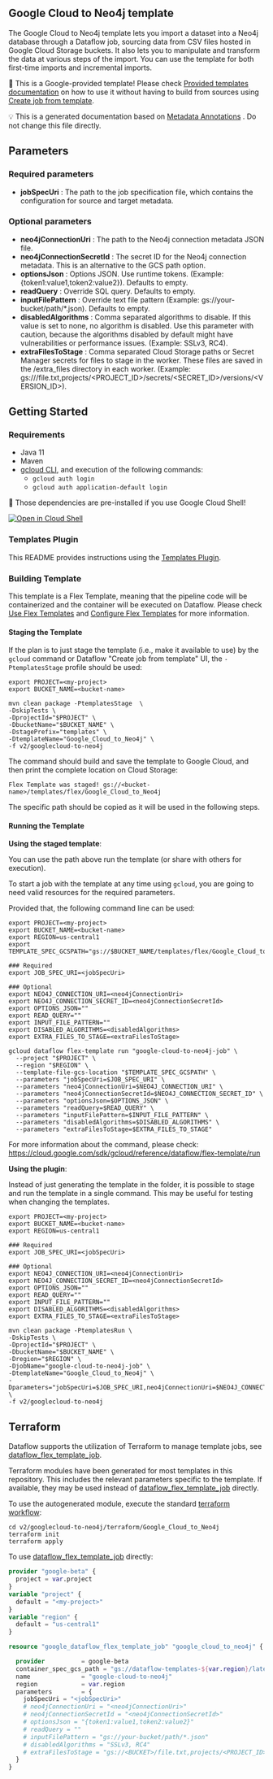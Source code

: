 
Google Cloud to Neo4j template
---
The Google Cloud to Neo4j template lets you import a dataset into a Neo4j
database through a Dataflow job, sourcing data from CSV files hosted in Google
Cloud Storage buckets. It also lets you to manipulate and transform the data at
various steps of the import. You can use the template for both first-time imports
and incremental imports.


:memo: This is a Google-provided template! Please
check [Provided templates documentation](https://cloud.google.com/dataflow/docs/guides/templates/provided/google-cloud-to-neo4j)
on how to use it without having to build from sources using [Create job from template](https://console.cloud.google.com/dataflow/createjob?template=Google_Cloud_to_Neo4j).

:bulb: This is a generated documentation based
on [Metadata Annotations](https://github.com/GoogleCloudPlatform/DataflowTemplates#metadata-annotations)
. Do not change this file directly.

## Parameters

### Required parameters

* **jobSpecUri** : The path to the job specification file, which contains the configuration for source and target metadata.

### Optional parameters

* **neo4jConnectionUri** : The path to the Neo4j connection metadata JSON file.
* **neo4jConnectionSecretId** : The secret ID for the Neo4j connection metadata. This is an alternative to the GCS path option.
* **optionsJson** : Options JSON. Use runtime tokens. (Example: {token1:value1,token2:value2}). Defaults to empty.
* **readQuery** : Override SQL query. Defaults to empty.
* **inputFilePattern** : Override text file pattern (Example: gs://your-bucket/path/*.json). Defaults to empty.
* **disabledAlgorithms** : Comma separated algorithms to disable. If this value is set to none, no algorithm is disabled. Use this parameter with caution, because the algorithms disabled by default might have vulnerabilities or performance issues. (Example: SSLv3, RC4).
* **extraFilesToStage** : Comma separated Cloud Storage paths or Secret Manager secrets for files to stage in the worker. These files are saved in the /extra_files directory in each worker. (Example: gs://<BUCKET>/file.txt,projects/<PROJECT_ID>/secrets/<SECRET_ID>/versions/<VERSION_ID>).



## Getting Started

### Requirements

* Java 11
* Maven
* [gcloud CLI](https://cloud.google.com/sdk/gcloud), and execution of the
  following commands:
  * `gcloud auth login`
  * `gcloud auth application-default login`

:star2: Those dependencies are pre-installed if you use Google Cloud Shell!

[![Open in Cloud Shell](http://gstatic.com/cloudssh/images/open-btn.svg)](https://console.cloud.google.com/cloudshell/editor?cloudshell_git_repo=https%3A%2F%2Fgithub.com%2FGoogleCloudPlatform%2FDataflowTemplates.git&cloudshell_open_in_editor=v2/googlecloud-to-neo4j/src/main/java/com/google/cloud/teleport/v2/neo4j/templates/GoogleCloudToNeo4j.java)

### Templates Plugin

This README provides instructions using
the [Templates Plugin](https://github.com/GoogleCloudPlatform/DataflowTemplates#templates-plugin).

### Building Template

This template is a Flex Template, meaning that the pipeline code will be
containerized and the container will be executed on Dataflow. Please
check [Use Flex Templates](https://cloud.google.com/dataflow/docs/guides/templates/using-flex-templates)
and [Configure Flex Templates](https://cloud.google.com/dataflow/docs/guides/templates/configuring-flex-templates)
for more information.

#### Staging the Template

If the plan is to just stage the template (i.e., make it available to use) by
the `gcloud` command or Dataflow "Create job from template" UI,
the `-PtemplatesStage` profile should be used:

```shell
export PROJECT=<my-project>
export BUCKET_NAME=<bucket-name>

mvn clean package -PtemplatesStage  \
-DskipTests \
-DprojectId="$PROJECT" \
-DbucketName="$BUCKET_NAME" \
-DstagePrefix="templates" \
-DtemplateName="Google_Cloud_to_Neo4j" \
-f v2/googlecloud-to-neo4j
```


The command should build and save the template to Google Cloud, and then print
the complete location on Cloud Storage:

```
Flex Template was staged! gs://<bucket-name>/templates/flex/Google_Cloud_to_Neo4j
```

The specific path should be copied as it will be used in the following steps.

#### Running the Template

**Using the staged template**:

You can use the path above run the template (or share with others for execution).

To start a job with the template at any time using `gcloud`, you are going to
need valid resources for the required parameters.

Provided that, the following command line can be used:

```shell
export PROJECT=<my-project>
export BUCKET_NAME=<bucket-name>
export REGION=us-central1
export TEMPLATE_SPEC_GCSPATH="gs://$BUCKET_NAME/templates/flex/Google_Cloud_to_Neo4j"

### Required
export JOB_SPEC_URI=<jobSpecUri>

### Optional
export NEO4J_CONNECTION_URI=<neo4jConnectionUri>
export NEO4J_CONNECTION_SECRET_ID=<neo4jConnectionSecretId>
export OPTIONS_JSON=""
export READ_QUERY=""
export INPUT_FILE_PATTERN=""
export DISABLED_ALGORITHMS=<disabledAlgorithms>
export EXTRA_FILES_TO_STAGE=<extraFilesToStage>

gcloud dataflow flex-template run "google-cloud-to-neo4j-job" \
  --project "$PROJECT" \
  --region "$REGION" \
  --template-file-gcs-location "$TEMPLATE_SPEC_GCSPATH" \
  --parameters "jobSpecUri=$JOB_SPEC_URI" \
  --parameters "neo4jConnectionUri=$NEO4J_CONNECTION_URI" \
  --parameters "neo4jConnectionSecretId=$NEO4J_CONNECTION_SECRET_ID" \
  --parameters "optionsJson=$OPTIONS_JSON" \
  --parameters "readQuery=$READ_QUERY" \
  --parameters "inputFilePattern=$INPUT_FILE_PATTERN" \
  --parameters "disabledAlgorithms=$DISABLED_ALGORITHMS" \
  --parameters "extraFilesToStage=$EXTRA_FILES_TO_STAGE"
```

For more information about the command, please check:
https://cloud.google.com/sdk/gcloud/reference/dataflow/flex-template/run


**Using the plugin**:

Instead of just generating the template in the folder, it is possible to stage
and run the template in a single command. This may be useful for testing when
changing the templates.

```shell
export PROJECT=<my-project>
export BUCKET_NAME=<bucket-name>
export REGION=us-central1

### Required
export JOB_SPEC_URI=<jobSpecUri>

### Optional
export NEO4J_CONNECTION_URI=<neo4jConnectionUri>
export NEO4J_CONNECTION_SECRET_ID=<neo4jConnectionSecretId>
export OPTIONS_JSON=""
export READ_QUERY=""
export INPUT_FILE_PATTERN=""
export DISABLED_ALGORITHMS=<disabledAlgorithms>
export EXTRA_FILES_TO_STAGE=<extraFilesToStage>

mvn clean package -PtemplatesRun \
-DskipTests \
-DprojectId="$PROJECT" \
-DbucketName="$BUCKET_NAME" \
-Dregion="$REGION" \
-DjobName="google-cloud-to-neo4j-job" \
-DtemplateName="Google_Cloud_to_Neo4j" \
-Dparameters="jobSpecUri=$JOB_SPEC_URI,neo4jConnectionUri=$NEO4J_CONNECTION_URI,neo4jConnectionSecretId=$NEO4J_CONNECTION_SECRET_ID,optionsJson=$OPTIONS_JSON,readQuery=$READ_QUERY,inputFilePattern=$INPUT_FILE_PATTERN,disabledAlgorithms=$DISABLED_ALGORITHMS,extraFilesToStage=$EXTRA_FILES_TO_STAGE" \
-f v2/googlecloud-to-neo4j
```

## Terraform

Dataflow supports the utilization of Terraform to manage template jobs,
see [dataflow_flex_template_job](https://registry.terraform.io/providers/hashicorp/google/latest/docs/resources/dataflow_flex_template_job).

Terraform modules have been generated for most templates in this repository. This includes the relevant parameters
specific to the template. If available, they may be used instead of
[dataflow_flex_template_job](https://registry.terraform.io/providers/hashicorp/google/latest/docs/resources/dataflow_flex_template_job)
directly.

To use the autogenerated module, execute the standard
[terraform workflow](https://developer.hashicorp.com/terraform/intro/core-workflow):

```shell
cd v2/googlecloud-to-neo4j/terraform/Google_Cloud_to_Neo4j
terraform init
terraform apply
```

To use
[dataflow_flex_template_job](https://registry.terraform.io/providers/hashicorp/google/latest/docs/resources/dataflow_flex_template_job)
directly:

```terraform
provider "google-beta" {
  project = var.project
}
variable "project" {
  default = "<my-project>"
}
variable "region" {
  default = "us-central1"
}

resource "google_dataflow_flex_template_job" "google_cloud_to_neo4j" {

  provider          = google-beta
  container_spec_gcs_path = "gs://dataflow-templates-${var.region}/latest/flex/Google_Cloud_to_Neo4j"
  name              = "google-cloud-to-neo4j"
  region            = var.region
  parameters        = {
    jobSpecUri = "<jobSpecUri>"
    # neo4jConnectionUri = "<neo4jConnectionUri>"
    # neo4jConnectionSecretId = "<neo4jConnectionSecretId>"
    # optionsJson = "{token1:value1,token2:value2}"
    # readQuery = ""
    # inputFilePattern = "gs://your-bucket/path/*.json"
    # disabledAlgorithms = "SSLv3, RC4"
    # extraFilesToStage = "gs://<BUCKET>/file.txt,projects/<PROJECT_ID>/secrets/<SECRET_ID>/versions/<VERSION_ID>"
  }
}
```
